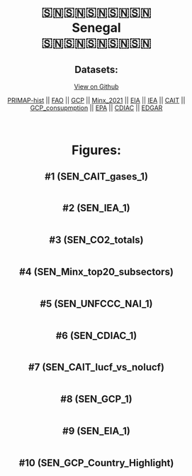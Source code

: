 
<center>
<h1 align="center">
🇸🇳🇸🇳🇸🇳🇸🇳🇸🇳
<br>
Senegal
<br>
🇸🇳🇸🇳🇸🇳🇸🇳🇸🇳
</h1>
<h2>Datasets:</h2>
<p><a href="https://github.com/dquintani/GreenhouseData/tree/master/country_data/SEN_Senegal/data">View on Github</a>
<br></p><p><a href="data/SEN_PRIMAP-hist.csv">PRIMAP-hist</a> || <a href="data/SEN_FAO.csv">FAO</a> || <a href="data/SEN_GCP.csv">GCP</a> || <a href="data/SEN_Minx_2021.csv">Minx_2021</a> || <a href="data/SEN_EIA.csv">EIA</a> || <a href="data/SEN_IEA.csv">IEA</a> || <a href="data/SEN_CAIT.csv">CAIT</a> || <a href="data/SEN_GCP_consupmption.csv">GCP_consupmption</a> || <a href="data/SEN_EPA.csv">EPA</a> || <a href="data/SEN_CDIAC.csv">CDIAC</a> || <a href="data/SEN_EDGAR.csv">EDGAR</a></p><p><br></p>
<h1>Figures:</h1><h2>#1 (SEN_CAIT_gases_1)</h2>
<p><img alt="" src="figures/SEN_CAIT_gases_1.png" /></p><h2>#2 (SEN_IEA_1)</h2>
<p><img alt="" src="figures/SEN_IEA_1.png" /></p><h2>#3 (SEN_CO2_totals)</h2>
<p><img alt="" src="figures/SEN_CO2_totals.png" /></p><h2>#4 (SEN_Minx_top20_subsectors)</h2>
<p><img alt="" src="figures/SEN_Minx_top20_subsectors.png" /></p><h2>#5 (SEN_UNFCCC_NAI_1)</h2>
<p><img alt="" src="figures/SEN_UNFCCC_NAI_1.png" /></p><h2>#6 (SEN_CDIAC_1)</h2>
<p><img alt="" src="figures/SEN_CDIAC_1.png" /></p><h2>#7 (SEN_CAIT_lucf_vs_nolucf)</h2>
<p><img alt="" src="figures/SEN_CAIT_lucf_vs_nolucf.png" /></p><h2>#8 (SEN_GCP_1)</h2>
<p><img alt="" src="figures/SEN_GCP_1.png" /></p><h2>#9 (SEN_EIA_1)</h2>
<p><img alt="" src="figures/SEN_EIA_1.png" /></p><h2>#10 (SEN_GCP_Country_Highlight)</h2>
<p><img alt="" src="figures/SEN_GCP_Country_Highlight.png" /></p>